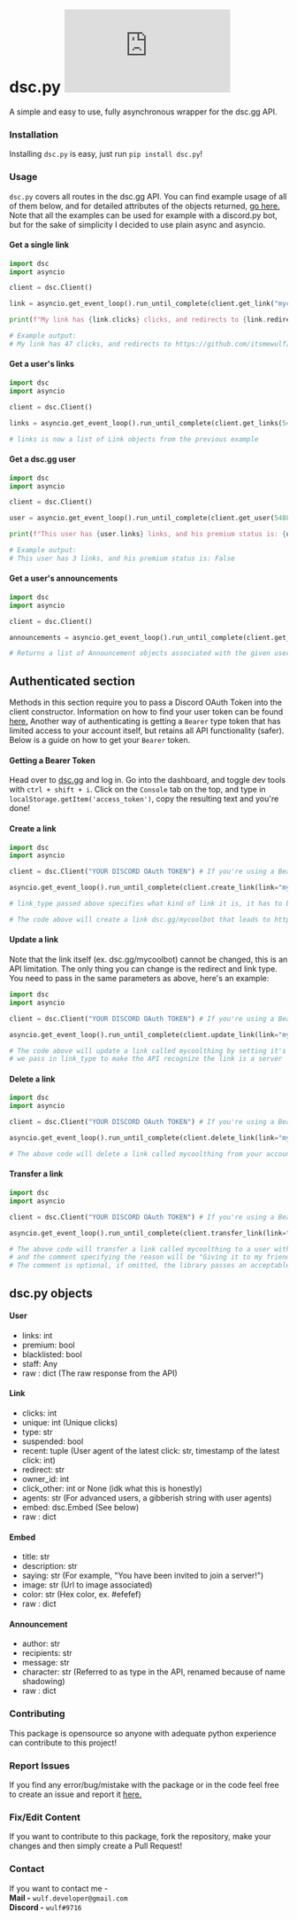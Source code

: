 # dsc.py  [![Badge](https://img.shields.io/pypi/v/dsc.py?color=3776AB&logo=python&style=for-the-badge)](https://pypi.org/project/dsc.py/)
A simple and easy to use, fully asynchronous wrapper for the dsc.gg API.

### Installation 

Installing `dsc.py` is easy, just run `pip install dsc.py`!

### Usage 

`dsc.py` covers all routes in the dsc.gg API. You can find example usage of all of them below, and for detailed attributes of the objects returned, [go here.](#dscpy-objects)
Note that all the examples can be used for example with a discord.py bot, but for the sake of simplicity I decided to use plain async and asyncio.

#### Get a single link

```py
import dsc
import asyncio

client = dsc.Client()

link = asyncio.get_event_loop().run_until_complete(client.get_link("mycoollink")) # <-- Without the dsc.gg/ prefix

print(f"My link has {link.clicks} clicks, and redirects to {link.redirect}")

# Example output:
# My link has 47 clicks, and redirects to https://github.com/itsmewulf/dsc.py
```

#### Get a user's links

```py
import dsc
import asyncio

client = dsc.Client()

links = asyncio.get_event_loop().run_until_complete(client.get_links(548803750634979340)) # <-- Discord User ID

# links is now a list of Link objects from the previous example
```

#### Get a dsc.gg user

```py
import dsc
import asyncio

client = dsc.Client()

user = asyncio.get_event_loop().run_until_complete(client.get_user(548803750634979340)) # <-- Discord User ID

print(f"This user has {user.links} links, and his premium status is: {user.premium}")

# Example output:
# This user has 3 links, and his premium status is: False
```

#### Get a user's announcements

```py
import dsc
import asyncio

client = dsc.Client()

announcements = asyncio.get_event_loop().run_until_complete(client.get_announcements(548803750634979340)) # <-- Discord User ID

# Returns a list of Announcement objects associated with the given user
```

## Authenticated section

Methods in this section require you to pass a Discord OAuth Token into the client constructor. Information on how to find your user token can be found [here.](https://www.youtube.com/watch?v=xuB1WQVM3R8) Another way of authenticating is getting a `Bearer` type token that has limited access to your account itself, but retains all API functionality (safer). Below is a guide on how to get your `Bearer` token.

#### Getting a Bearer Token
Head over to [dsc.gg](https://dsc.gg) and log in. Go into the dashboard, and toggle dev tools with `ctrl + shift + i`. Click on the `Console` tab on the top, and type in `localStorage.getItem('access_token')`, copy the resulting text and you're done!

#### Create a link
```py
import dsc
import asyncio

client = dsc.Client("YOUR DISCORD OAuth TOKEN") # If you're using a Bearer token, pass in "bearer=True" as well

asyncio.get_event_loop().run_until_complete(client.create_link(link="mycoolthing", redirect="https://mycoolbotinvite.gg", link_type="bot")) 

# link_type passed above specifies what kind of link it is, it has to be lowercase and one of these - [bot, server, template]

# The code above will create a link dsc.gg/mycoolbot that leads to https://mycoolbotinvite.gg on your account
```

#### Update a link

Note that the link itself (ex. dsc.gg/mycoolbot) cannot be changed, this is an API limitation. The only thing you can change is the redirect and link type. You need to pass in the same parameters as above, here's an example:

```py
import dsc
import asyncio

client = dsc.Client("YOUR DISCORD OAuth TOKEN") # If you're using a Bearer token, pass in "bearer=True" as well

asyncio.get_event_loop().run_until_complete(client.update_link(link="mycoolthing", redirect="https://mycoolserverinvite.gg", link_type="server")) 

# The code above will update a link called mycoolthing by setting it's redirect to https://mycoolserverinvite.gg,
# we pass in link_type to make the API recognize the link is a server
```

#### Delete a link


```py
import dsc
import asyncio

client = dsc.Client("YOUR DISCORD OAuth TOKEN") # If you're using a Bearer token, pass in "bearer=True" as well

asyncio.get_event_loop().run_until_complete(client.delete_link(link="mycoolthing")) 

# The above code will delete a link called mycoolthing from your account
```

#### Transfer a link

```py
import dsc
import asyncio

client = dsc.Client("YOUR DISCORD OAuth TOKEN") # If you're using a Bearer token, pass in "bearer=True" as well

asyncio.get_event_loop().run_until_complete(client.transfer_link(link="mycoolthing", user_id=548803750634979340, comments="Giving it to my friend")) 

# The above code will transfer a link called mycoolthing to a user with the ID 548803750634979340,
# and the comment specifying the reason will be "Giving it to my friend". 
# The comment is optional, if omitted, the library passes an acceptable "None" by default.
```

## dsc.py objects

#### User 
- links: int
- premium: bool
- blacklisted: bool
- staff: Any
- raw : dict (The raw response from the API)

#### Link
- clicks: int
- unique: int (Unique clicks)
- type: str
- suspended: bool
- recent: tuple (User agent of the latest click: str, timestamp of the latest click: int)
- redirect: str 
- owner_id: int
- click_other: int or None (idk what this is honestly)
- agents: str (For advanced users, a gibberish string with user agents)
- embed: dsc.Embed (See below)
- raw : dict

#### Embed
- title: str 
- description: str 
- saying: str (For example, "You have been invited to join a server!")
- image: str (Url to image associated)
- color: str (Hex color, ex. #efefef)
- raw : dict

#### Announcement
- author: str
- recipients: str
- message: str
- character: str (Referred to as type in the API, renamed because of name shadowing)
- raw : dict

### Contributing 

This package is opensource so anyone with adequate python experience can contribute to this project!

### Report Issues
If you find any error/bug/mistake with the package or in the code feel free to create an issue and report it [here.](https://github.com/itsmewulf/dsc.py/issues)

### Fix/Edit Content
If you want to contribute to this package, fork the repository, make your changes and then simply create a Pull Request!

### Contact
If you want to contact me -<br>
**Mail -** ```wulf.developer@gmail.com```<br>
**Discord -** ```wulf#9716```
